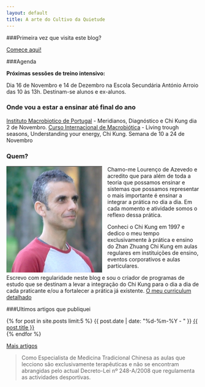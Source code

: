 ```yaml
---
layout: default 
title: A arte do Cultivo da Quietude
---
```

###Primeira vez que visita este blog?

[Comece aqui!](/inicio.html)

###Agenda

**Próximas sessões de treino intensivo:**

Dia 16 de Novembro e 14 de Dezembro na Escola Secundária António Arroio das 10 às 13h. 
Destinam-se alunos e ex-alunos.

### Onde vou a estar a ensinar até final do ano

[Instituto Macrobiotico de Portugal](http://www.e-macrobiotica.com) - Meridianos, Diagnóstico e Chi Kung dia 2 de Novembro. 
[Curso Internacional de Macrobiótica](http://www.e-macrobiotica.com/formacao/cursos_breves/the_international_macrobiotic_course_-_level_1/) - Living trough seasons, Understanding your energy, Chi Kung. Semana de 10 a 24 de Novembro

### Quem?

<p><img src="/files/foto.jpg" class="profile" style="float: left; margin-right: 1em; width: 250px;"></p>

Chamo-me Lourenço de Azevedo e acredito que para além de toda a teoria que possamos ensinar e sistemas que possamos representar o mais importante é ensinar a integrar a prática no dia a dia. Em cada momento e atividade somos o reflexo dessa prática. 

Conheci o Chi Kung em 1997 e dedico o meu tempo exclusivamente à prática e ensino do Zhan Zhuang Chi Kung em aulas regulares em instituições de ensino, eventos corporativos e aulas particulares. 

Escrevo com regularidade neste blog e sou o criador de programas de estudo que se destinam a levar a integração do Chi Kung para o dia a dia de cada praticante e/ou a fortalecer a prática já existente. [O meu curriculum detalhado](/files/cv2013.pdf)

###Ultimos artigos que publiquei

<div class="hfeed">
	<article class="hentry entry">
	  <p>{% for post in site.posts limit:5 %}
	      <time datetime="{{ post.date | xmlschema }}">{{ post.date | date: "%d-%m-%Y - " }}</time>
	      <a href="{{ post.url }}">{{ post.title }}</a>
	      <br>
	  {% endfor %}
	</p>
	</article>
</div>

[Mais artigos](http://devagar.org/blog.html) 

>Como Especialista de Medicina Tradicional Chinesa as aulas que lecciono são exclusivamente terapêuticas e não se encontram abrangidas pelo actual Decreto-Lei nº 248-A/2008 que regulamenta as actividades desportivas.
